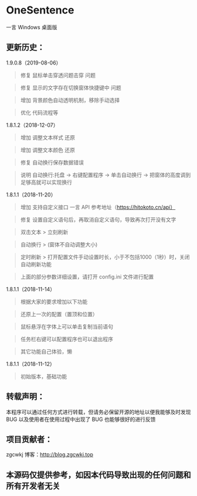# OneSentence
一言 Windows 桌面版

## 更新历史：

1.9.0.8（2019-08-06）

> 修复 鼠标单击穿透问题击穿 问题

> 修复 显示的文字存在切换窗体快捷键中 问题

> 增加 背景颜色自动透明机制，移除手动选择

> 优化 代码流程等

1.8.1.2（2018-12-07）

> 增加 调整文本样式 还原

> 增加 调整文本颜色 还原

> 修复 自动换行保存数据错误

> 说明 自动换行:托盘 -> 右键配置程序 -> 单击自动换行 -> 把窗体的高度调到足够高就可以实现换行

1.8.1.1（2018-11-20）

> 增加 支持自定义接口 一言 API 参考地址（https://hitokoto.cn/api）

> 修复 设置自定义语句后，再取消自定义语句，导致再次打开没有文字

> 双击文本 > 立刻刷新

> 自动换行 > (窗体不自动调整大小)

> 定时刷新 > 打开配置文件手动设置时长，小于不包括1000（1秒）时，关闭自动刷新功能

> 上面的部分参数详细设置，请打开 config.ini 文件进行配置

1.8.1.1（2018-11-14）

> 根据大家的要求增加以下功能

> 还原上一次的配置（置顶和位置）

> 鼠标悬浮在字体上可以单击复制当前语句

> 任务栏右键可以配置程序也可以退出程序

> 其它功能自己体验，懒

1.8.1.1（2018-11-12）

> 初始版本，基础功能

## 转载声明：

本程序可以通过任何方式进行转载，但请务必保留开源的地址以便我能够及时发现 BUG 以及使用者在使用过程中出现了 BUG 也能够很好的进行反馈

## 项目贡献者：

zgcwkj 博客：http://blog.zgcwkj.top

## 本源码仅提供参考，如因本代码导致出现的任何问题和所有开发者无关

